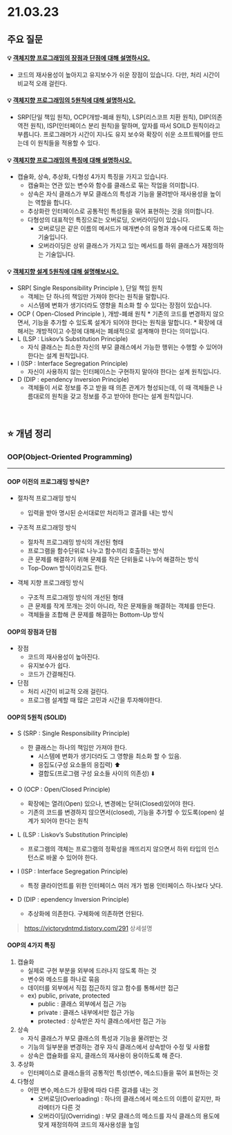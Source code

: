 # 21.03.23

## 주요 질문

#### 💡 [객체지향 프로그래밍의 장점과 단점에 대해 설명하시오.](#oop의-4가지-특징)
   * 코드의 재사용성이 높아지고 유지보수가 쉬운 장점이 있습니다. 다만, 처리 시간이 비교적 오래 걸린다.
   
#### 💡 [객체지향 프로그래밍의 5원칙에 대해 설명하시오.](#oop의-5원칙-solid)
   * SRP(단일 책임 원칙), OCP(개방-폐쇄 원칙), LSP(리스코프 치환 원칙), DIP(의존 역전 원칙), ISP(인터페이스 분리 원칙)을 말하며, 앞자를 따서 SOILD 원칙이라고 부릅니다. 프로그래머가 시간이 지나도 유지 보수와 확장이 쉬운 소프트웨어를 만드는데 이 원칙들을 적용할 수 있다.
   
#### 💡 [객체지향 프로그래밍의 특징에 대해 설명하시오.](#oop의-4가지-특징)
   * 캡슐화, 상속, 추상화, 다형성 4가지 특징을 가지고 있습니다.
     * 캡슐화는 연관 있는 변수와 함수를 클래스로 묶는 작업을 의미합니다.
     * 상속은 자식 클래스가 부모 클래스의 특성과 기능을 물려받아 재사용성을 높이는 역할을 합니다.
     * 추상화란 인터페이스로 공통적인 특성들을 묶어 표현하는 것을 의미합니다.
     * 다형성의 대표적인 특징으로는 오버로딩, 오버라이딩이 있습니다.
        * 오버로딩은 같은 이름의 메서드가 매개변수의 유형과 개수에 다르도록 하는 기술입니다.
        * 오버라이딩은 상위 클래스가 가지고 있는 메서드를 하위 클래스가 재정의하는 기술입니다.

#### 💡 [객체지향 설계 5원칙에 대해 설명해보시오.](#oop의-5원칙-solid)
   * SRP( Single Responsibility Principle ), 단일 책임 원칙
     * 객체는 단 하나의 책임만 가져야 한다는 원칙을 말합니다. 
     * 시스템에 변화가 생기더라도 영향을 최소화 할 수 있다는 장점이 있습니다.
   *  OCP ( Open-Closed Principle ), 개방-폐쇄 원칙
     * 기존의 코드를 변경하지 않으면서, 기능을 추가할 수 있도록 설계가 되어야 한다는 원칙을 말합니다.
     * 확장에 대해서는 개방적이고 수정에 대해서는 폐쇄적으로 설계해야 한다는 의미입니다.
   * L (LSP : Liskov’s Substitution Principle)
     * 자식 클래스는 최소한 자신의 부모 클래스에서 가능한 행위는 수행할 수 있어야 한다는 설계 원칙입니다.  
   * I (ISP : Interface Segregation Principle)
     * 자신이 사용하지 않는 인터페이스는 구현하지 말아야 한다는 설계 원칙입니다.
   * D (DIP : ependency Inversion Principle)
     * 객체들이 서로 정보를 주고 받을 때 의존 관계가 형성되는데, 이 때 객체들은 나름대로의 원칙을 갖고 정보를 주고 받아야 한다는 설계 원칙입니다.

<br/>

## ⭐ 개념 정리

### OOP(Object-Oriented Programming)
---
#### OOP 이전의 프로그래밍 방식은?
* 절차적 프로그래밍 방식
   * 입력을 받아 명시된 순서대로만 처리하고 결과를 내는 방식

* 구조적 프로그래밍 방식
   * 절차적 프로그래밍 방식의 개선된 형태
   * 프로그램을 함수단위로 나누고 함수끼리 호출하는 방식
   * 큰 문제를 해결하기 위해 문제를 작은 단위들로 나누어 해결하는 방식
   * Top-Down 방식이라고도 한다.

* 객체 지향 프로그래밍 방식
   * 구조적 프로그래밍 방식의 개선된 형태
   * 큰 문제를 작게 쪼개는 것이 아니라, 작은 문제들을 해결하는 객체를 만든다.
   * 객체들을 조합해 큰 문제를 해결하는 Bottom-Up 방식

#### OOP의 장점과 단점
   * 장점
     * 코드의 재사용성이 높아진다.
     * 유지보수가 쉽다.
     * 코드가 간결해진다.
   * 단점
     * 처리 시간이 비교적 오래 걸린다.
     * 프로그램 설계할 때 많은 고민과 시간을 투자해야한다.

#### OOP의 5원칙 (SOLID)
* S (SRP : Single Responsibility Principle)
  * 한 클래스는 하나의 책임만 가져야 한다. 
    * 시스템에 변화가 생기더라도 그 영향을 최소화 할 수 있음.
    * 응집도(구성 요소들의 응집력) ⬆️ 
    * 결합도(프로그램 구성 요소들 사이의 의존성) ⬇️

* O (OCP : Open/Closed Principle)
   * 확장에는 열려(Open) 있으나, 변경에는 닫혀(Closed)있어야 한다.
   * 기존의 코드를 변경하지 않으면서(closed), 기능을 추가할 수 있도록(open) 설계가 되어야 한다는 원칙

* L (LSP : Liskov’s Substitution Principle)
  * 프로그램의 객체는 프로그램의 정확성을 깨뜨리지 않으면서 하위 타입의 인스턴스로 바꿀 수 있어야 한다.

* I (ISP : Interface Segregation Principle)
   * 특정 클라이언트를 위한 인터페이스 여러 개가 범용 인터페이스 하나보다 낫다.

* D (DIP : ependency Inversion Principle)
   * 추상화에 의존한다. 구체화에 의존하면 안된다.

> https://victorydntmd.tistory.com/291 상세설명

#### OOP의 4가지 특징
1. 캡슐화
   * 실제로 구현 부분을 외부에 드러나지 않도록 하는 것
   * 변수와 메소드를 하나로 묶음
   * 데이터를 외부에서 직접 접근하지 않고 함수를 통해서만 접근
   * ex) public, private, protected
     * public : 클래스 외부에서 접근 가능
     * private : 클래스 내부에서만 접근 가능
     * protected : 상속받은 자식 클래스에서만 접근 가능
2. 상속
   * 자식 클래스가 부모 클래스의 특성과 기능을 물려받는 것
   * 기능의 일부분을 변경하는 경우 자식 클래스에서 상속받아 수정 및 사용함
   * 상속은 캡슐화를 유지, 클래스의 재사용이 용이하도록 해 준다.
3. 추상화
   * 인터페이스로 클래스들의 공통적인 특성(변수, 메소드)들을 묶어 표현하는 것
4. 다형성
   * 어떤 변수,메소드가 상황에 따라 다른 결과를 내는 것
     * 오버로딩(Overloading) : 하나의 클래스에서 메소드의 이름이 같지만, 파라메터가 다른 것
     * 오버라이딩(Overriding) : 부모 클래스의 메소드를 자식 클래스의 용도에 맞게 재정의하여 코드의 재사용성을 높임
